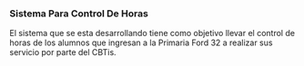 ### Sistema Para Control De Horas

El sistema que se esta desarrollando tiene como objetivo llevar el control de
horas de los alumnos que ingresan a la Primaria Ford 32 a realizar sus servicio por 
parte del CBTis.